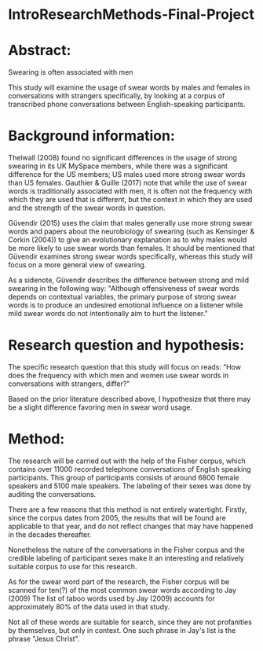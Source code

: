 # IntroResearchMethods-Final-Project
 
# Abstract:
Swearing is often associated with men

This study will examine the usage of swear words by males and females in conversations with strangers specifically, by looking at a corpus of transcribed phone conversations between English-speaking participants. 

# Background information:
Thelwall (2008) found no significant differences in the usage of strong swearing in its UK MySpace members, while there was a significant difference for the US members; US males used more strong swear words than US females. Gauthier & Guille (2017) note that while the use of swear words is traditionally associated with men, it is often not the frequency with which they are used that is different, but the context in which they are used and the strength of the swear words in question.

Güvendir (2015) uses the claim that males generally use more strong swear words and papers about the neurobiology of swearing (such as Kensinger & Corkin (2004)) to give an evolutionary explanation as to why males would be more likely to use swear words than females. It should be mentioned that Güvendir examines strong swear words specifically, whereas this study will focus on a more general view of swearing.

As a sidenote, Güvendir describes the difference between strong and mild swearing in the following way: "Although offensiveness of swear words depends on contextual variables, the primary purpose of strong swear words is to produce an undesired emotional influence on a listener while mild swear words do not intentionally aim to hurt the listener."

# Research question and hypothesis:
The specific research question that this study will focus on reads: “How does the frequency with which men and women use swear words in conversations with strangers, differ?”

Based on the prior literature described above, I hypothesize that there may be a slight difference favoring men in swear word usage.

# Method:
The research will be carried out with the help of the Fisher corpus, which contains over 11000 recorded telephone conversations of English speaking participants. This group of participants consists of around 6800 female speakers and 5100 male speakers. The labeling of their sexes was done by auditing the conversations.

There are a few reasons that this method is not entirely watertight. Firstly, since the corpus dates from 2005, the results that will be found are applicable to that year, and do not reflect changes that may have happened in the decades thereafter.

Nonetheless the nature of the conversations in the Fisher corpus and the credible labeling of participant sexes make it an interesting and relatively suitable corpus to use for this research.

As for the swear word part of the research, the Fisher corpus will be scanned for ten(?) of the most common swear words according to Jay (2009) The list of taboo words used by Jay (2009) accounts for approximately 80% of the data used in that study.

Not all of these words are suitable for search, since they are not profanities by themselves, but only in context. One such phrase in Jay's list is the phrase "Jesus Christ".
